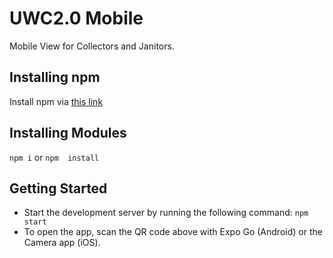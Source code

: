 # UWC2.0 Mobile
Mobile View for Collectors and Janitors.

## Installing npm
Install npm via [this link](https://nodejs.org/en/download/)


## Installing Modules

`npm i` or `npm  install`

## Getting Started
- Start the development server by running the following command: `npm start`
- To open the app, scan the QR code above with Expo Go (Android) or the Camera app (iOS).
